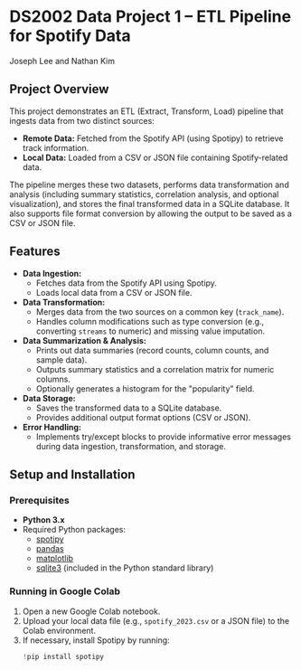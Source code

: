 
# DS2002 Data Project 1 – ETL Pipeline for Spotify Data
Joseph Lee and Nathan Kim
## Project Overview

This project demonstrates an ETL (Extract, Transform, Load) pipeline that ingests data from two distinct sources:
- **Remote Data:** Fetched from the Spotify API (using Spotipy) to retrieve track information.
- **Local Data:** Loaded from a CSV or JSON file containing Spotify-related data.

The pipeline merges these two datasets, performs data transformation and analysis (including summary statistics, correlation analysis, and optional visualization), and stores the final transformed data in a SQLite database. It also supports file format conversion by allowing the output to be saved as a CSV or JSON file.

## Features

- **Data Ingestion:**
  - Fetches data from the Spotify API using Spotipy.
  - Loads local data from a CSV or JSON file.
- **Data Transformation:**
  - Merges data from the two sources on a common key (`track_name`).
  - Handles column modifications such as type conversion (e.g., converting `streams` to numeric) and missing value imputation.
- **Data Summarization & Analysis:**
  - Prints out data summaries (record counts, column counts, and sample data).
  - Outputs summary statistics and a correlation matrix for numeric columns.
  - Optionally generates a histogram for the "popularity" field.
- **Data Storage:**
  - Saves the transformed data to a SQLite database.
  - Provides additional output format options (CSV or JSON).
- **Error Handling:**
  - Implements try/except blocks to provide informative error messages during data ingestion, transformation, and storage.

## Setup and Installation

### Prerequisites

- **Python 3.x**  
- Required Python packages:
  - [spotipy](https://spotipy.readthedocs.io/en/2.19.0/)
  - [pandas](https://pandas.pydata.org/)
  - [matplotlib](https://matplotlib.org/)
  - [sqlite3](https://docs.python.org/3/library/sqlite3.html) (included in the Python standard library)

### Running in Google Colab

1. Open a new Google Colab notebook.
2. Upload your local data file (e.g., `spotify_2023.csv` or a JSON file) to the Colab environment.
3. If necessary, install Spotipy by running:
   ```python
   !pip install spotipy
